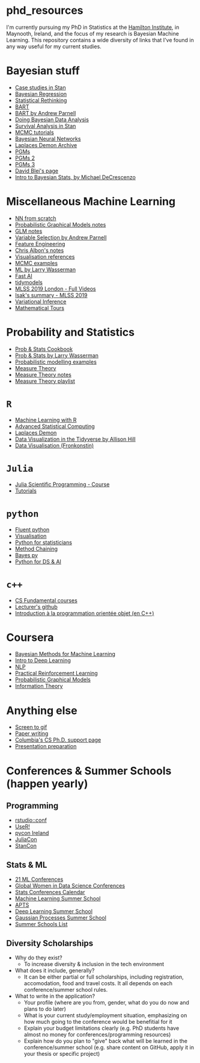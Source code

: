 # phd_resources

I'm currently pursuing my PhD in Statistics at the 
[Hamilton Institute](https://www.maynoothuniversity.ie/hamilton), in
Maynooth, Ireland, and the focus of my research is Bayesian Machine 
Learning. This repository contains a wide diversity of links that I've 
found in any way useful for my current studies. 


# Bayesian stuff


  - [Case studies in Stan](http://mc-stan.org/users/documentation/case-studies.html)
  - [Bayesian Regression](http://www.biostat.umn.edu/~ph7440/pubh7440/Lecture5.pdf
)
  - [Statistical Rethinking](https://andrewgelman.com/2016/01/15/mcelreaths-statistial-rethinking-a-bayesian-course-with-examples-in-r-and-stan/
)
  - [BART]( https://cran.r-project.org/web/packages/bartMachine/vignettes/bartMachine.pdf
)
  - [BART by Andrew Parnell](https://github.com/andrewcparnell/intro_to_bart)
  - [Doing Bayesian Data Analysis](doingbayesiandataanalysis.blogspot.com)
  - [Survival Analysis in Stan](http://www.hammerlab.org/2017/06/26/introducing-survivalstan/)
  - [MCMC tutorials](http://vcla.stat.ucla.edu/old/MCMC/MCMC_tutorial.htm)
  - [Bayesian Neural Networks](http://edwardlib.org/tutorials/bayesian-neural-network)
  - [Laplaces Demon Archive](https://web.archive.org/web/20150304181115/http://www.bayesian-inference.com:80/mcmc)
  - [PGMs](https://inst.eecs.berkeley.edu/~cs188/fa18/assets/slides/lec13/FA18_cs188_lecture13_bayes_nets_4pp.pdf)
  - [PGMs 2](http://www.bnlearn.com/about/teaching/slides-bnshort.pdf)
  - [PGMs 3](https://arxiv.org/pdf/1409.4928.pdf)
  - [David Blei's page](http://www.cs.columbia.edu/~blei/courses.html)
  - [Intro to Bayesian Stats, by Michael DeCrescenzo](https://mikedecr.github.io/teaching/bayes/miller_2020/lecture_bayes-intro.html)


# Miscellaneous Machine Learning

  - [NN from scratch](https://www.tychobra.com/posts/2018_10_09_nn_from_scratch/)
  - [Probabilistic Graphical Models notes](https://ermongroup.github.io/cs228-notes/)
  - [GLM notes](https://data.princeton.edu/wws509)
  - [Variable Selection by Andrew Parnell](https://github.com/andrewcparnell/bhm_course/blob/master/slides/class_9_varsel.pdf)
  - [Feature Engineering](http://www.feat.engineering/intro-intro.html)
  - [Chris Albon's notes](https://chrisalbon.com/)
  - [Visualisation references](https://www.visualcinnamon.com/)
  - [MCMC examples](https://github.com/wiseodd/MCMC)
  - [ML by Larry Wasserman](http://www.stat.cmu.edu/~larry/=sml/)
  - [Fast AI](https://course.fast.ai/)
  - [tidymodels](https://rviews.rstudio.com/2019/06/19/a-gentle-intro-to-tidymodels/)
  - [MLSS 2019 London - Full Videos](https://search.videoken.com/?orgId=198#)
  - [Isak's summary - MLSS 2019](https://isakfalk.com/posts/mlss-2019/) 
  - [Variational Inference](https://arxiv.org/pdf/1601.00670.pdf)
  - [Mathematical Tours](https://mathematical-tours.github.io/)
  
 
 # Probability and Statistics
  - [Prob & Stats Cookbook](http://pages.cs.wisc.edu/~tdw/files/cookbook-en.pdf)
  - [Prob & Stats by Larry Wasserman](http://www.stat.cmu.edu/~larry/=stat700/)
  - [Probabilistic modelling examples](https://github.com/wiseodd/probabilistic-models)
  - [Measure Theory](https://www.countbayesie.com/blog/2015/8/17/a-very-brief-and-non-mathematical-introduction-to-measure-theory-for-probability)
  - [Measure Theory notes](https://www.math.ucdavis.edu/~hunter/measure_theory/measure_notes.pdf)
  - [Measure Theory playlist](https://www.youtube.com/watch?v=TxBLRz-gNq4&list=PL17567A1A3F5DB5E4)

# `R`

  - [Machine Learning with R](https://bradleyboehmke.github.io/hands-on-machine-learning-with-r/intro.html)
  - [Advanced Statistical Computing]( https://bookdown.org/rdpeng/advstatcomp/)
  - [Laplaces Demon](https://cran.r-project.org/web/packages/LaplacesDemon/vignettes/LaplacesDemonTutorial.pdf)
  - [Data Visualization in the Tidyverse by Allison Hill](https://alison.netlify.com/uo-tidy-bakeoff/)
  - [Data Visualisation (Fronkonstin)](https://fronkonstin.com/)
  

# `Julia`
  - [Julia Scientific Programming - Course](https://www.coursera.org/learn/julia-programming)
  - [Tutorials](https://github.com/JuliaComputing/JuliaBoxTutorials)
  
# `python`

  - [Fluent python]( https://github.com/fluentpython)
  - [Visualisation](https://blog.modeanalytics.com/python-data-visualization-libraries/)
  - [Python for statisticians](http://pytutorial.marcoinacio.com/)
  - [Method Chaining](https://tomaugspurger.github.io/method-chaining)
  - [Bayes py](http://bayespy.org/examples/examples.html)
  - [Python for DS & AI](https://www.coursera.org/learn/python-for-applied-data-science-ai )
  
# `c++`
  - [CS Fundamental courses](https://www.coursera.org/specializations/cs-fundamentals)
  - [Lecturer's github](https://github.com/wadefagen)
  - [Introduction à la programmation orientée objet (en C++)](https://www.coursera.org/learn/programmation-orientee-objet-cpp?courseSlug=programmation-orientee-objet-cpp&showOnboardingModal=check)
  
# Coursera
  - [Bayesian Methods for Machine Learning](https://www.coursera.org/learn/bayesian-methods-in-machine-learning/home/welcome)
  - [Intro to Deep Learning](https://www.coursera.org/learn/intro-to-deep-learning)
  - [NLP](https://www.coursera.org/learn/language-processing)
  - [Practical Reinforcement Learning](https://www.coursera.org/learn/practical-rl)
  - [Probabilistic Graphical Models](https://www.coursera.org/learn/probabilistic-graphical-models)
  - [Information Theory](https://www.coursera.org/learn/information-theory)
  
# Anything else
  - [Screen to gif](https://www.screentogif.com/)
  - [Paper writing](https://academic.oup.com/intqhc/article/16/3/191/1814554)
  - [Columbia's CS Ph.D. support page](http://www.cs.columbia.edu/education/phd/)
  - [Presentation preparation](http://wunder.schoenaberselten.com/2016/02/16/how-to-prepare-and-write-a-tech-conference-talk/)


# Conferences & Summer Schools (happen yearly)  

## Programming 
  - [rstudio::conf](https://blog.rstudio.com/2019/07/15/rstudio-conf-2020/)
  - [UseR!](https://www.r-project.org/conferences/)
  - [pycon Ireland](https://python.ie/)
  - [JuliaCon](https://juliacon.org/2020/)
  - [StanCon](https://mc-stan.org/events/stancon2019Cambridge/)

## Stats & ML

- [21 ML Conferences](https://blog.bizzabo.com/machine-learning-events)
- [Global Women in Data Science Conferences](https://www.widsconference.org/) 
- [Stats Conferences Calendar](https://www.imstat.org/meetings-calendar/)
- [Machine Learning Summer School](http://mlss.cc/)
- [APTS](https://warwick.ac.uk/fac/sci/statistics/apts/) 
- [Deep Learning Summer School](https://deepbayes.ru/)
- [Gaussian Processes Summer School](http://gpss.cc/)
- [Summer Schools List](https://github.com/sshkhr/awesome-mlss)


## Diversity Scholarships
  - Why do they exist?
    - To increase diversity & inclusion in the tech environment
  - What does it include, generally?
    - It can be either partial or full scholarships, including registration, accomodation, food and travel costs. It all depends on each conference/summer school rules. 
  - What to write in the application?
    - Your profile (where are you from, gender, what do you do now and plans to do later)
    - What is your current study/employment situation, emphasizing on how much going to the conference would be benefitial for it 
    - Explain your budget limitations clearly (e.g. PhD students have almost no money for conferences/programming resources)
    - Explain how do you plan to "give" back what will be learned in the conference/summer school (e.g. share content on GitHub, apply it in your thesis or specific project) 
    
